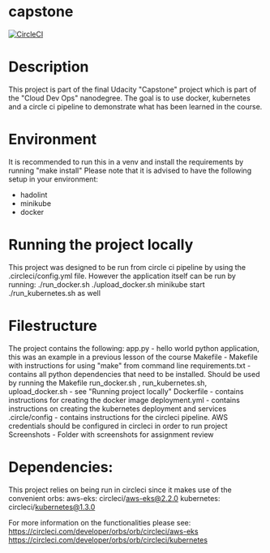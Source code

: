 # capstone

[![CircleCI](https://circleci.com/gh/Rozalinaa/capstone/tree/main.svg?style=svg)](https://circleci.com/gh/Rozalinaa/capstone/tree/main)


# Description
This project is part of the final Udacity "Capstone" project which is part of the "Cloud Dev Ops" nanodegree.
The goal is to use docker, kubernetes and a circle ci pipeline to demonstrate what has been learned in the course.

# Environment
It is recommended to run this in a venv and install the requirements by running "make install" 
Please note that it is advised to have the following setup in your environment:
- hadolint
- minikube
- docker

# Running the project locally
This project was designed to be run from circle ci pipeline by using the .circleci/config.yml file. 
However the application itself can be run by running: 
./run_docker.sh 
./upload_docker.sh 
minikube start 
./run_kubernetes.sh as well


# Filestructure
The project contains the following:
app.py - hello world python application, this was an example in a previous lesson of the course
Makefile - Makefile with instructions for using "make" from command line
requirements.txt - contains all python dependencies that need to be installed. Should be used by running the Makefile
run_docker.sh , run_kubernetes.sh, upload_docker.sh - see "Running project locally"
Dockerfile - contains instructions for creating the docker image
deployment.yml - contains instructions on creating the kubernetes deployment and services
.circle/config - contains instructions for the circleci pipeline. AWS credentials should be configured in circleci in order to run project
Screenshots - Folder with screenshots for assignment review


# Dependencies:
This project relies on being run in circleci since it makes use of the convenient orbs:
  aws-eks: circleci/aws-eks@2.2.0
  kubernetes: circleci/kubernetes@1.3.0

For more information on the functionalities please see:
https://circleci.com/developer/orbs/orb/circleci/aws-eks
https://circleci.com/developer/orbs/orb/circleci/kubernetes

